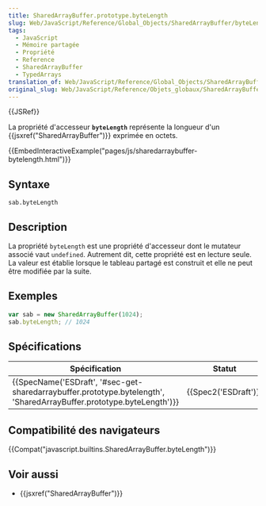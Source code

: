 ```yaml
---
title: SharedArrayBuffer.prototype.byteLength
slug: Web/JavaScript/Reference/Global_Objects/SharedArrayBuffer/byteLength
tags:
  - JavaScript
  - Mémoire partagée
  - Propriété
  - Reference
  - SharedArrayBuffer
  - TypedArrays
translation_of: Web/JavaScript/Reference/Global_Objects/SharedArrayBuffer/byteLength
original_slug: Web/JavaScript/Reference/Objets_globaux/SharedArrayBuffer/byteLength
---
```

{{JSRef}}

La propriété d'accesseur **`byteLength`** représente la longueur d'un {{jsxref("SharedArrayBuffer")}} exprimée en octets.

{{EmbedInteractiveExample("pages/js/sharedarraybuffer-bytelength.html")}}

## Syntaxe

    sab.byteLength

## Description

La propriété `byteLength` est une propriété d'accesseur dont le mutateur associé vaut `undefined`. Autrement dit, cette propriété est en lecture seule. La valeur est établie lorsque le tableau partagé est construit et elle ne peut être modifiée par la suite.

## Exemples

```js
var sab = new SharedArrayBuffer(1024);
sab.byteLength; // 1024
```

## Spécifications

| Spécification                                                                                                                                                | Statut                       | Commentaires                     |
| ------------------------------------------------------------------------------------------------------------------------------------------------------------ | ---------------------------- | -------------------------------- |
| {{SpecName('ESDraft', '#sec-get-sharedarraybuffer.prototype.bytelength', 'SharedArrayBuffer.prototype.byteLength')}} | {{Spec2('ESDraft')}} | Définition initiale avec ES2017. |

## Compatibilité des navigateurs

{{Compat("javascript.builtins.SharedArrayBuffer.byteLength")}}

## Voir aussi

- {{jsxref("SharedArrayBuffer")}}
